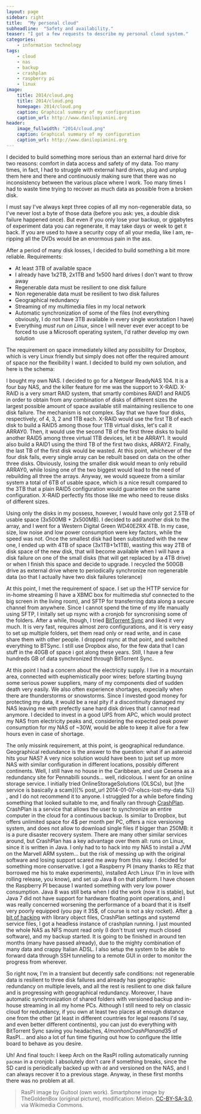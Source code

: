 ```yaml
---
layout: page
sidebar: right
title:  "My personal cloud"
subheadline:  "Safety and availability."
teaser: "I got a few requests to describe my personal cloud system."
categories:
    - information technology
tags:
    - cloud
    - nas
    - backup
    - crashplan
    - raspberry pi
    - linux
image:
    title: 2014/cloud.png
    title: 2014/cloud.png
    homepage: 2014/cloud.png
    caption: Graphical summary of my configuration
    caption_url: http://www.danilopianini.org
header:
    image_fullwidth: "2014/cloud.png"
    caption: Graphical summary of my configuration
    caption_url: http://www.danilopianini.org
---
```


I decided to build something more serious than an external hard drive for two reasons: comfort in data access and safety of my data. Too many times, in fact, I had to struggle with external hard drives, plug and unplug them here and there and continuously making sure that there was no inconsistency between the various place where I work. Too many times I had to waste time trying to recover as much data as possible from a broken disk.

I must say I've always kept three copies of all my non-regenerable data,  so I've never lost a byte of those data (before you ask: yes, a double disk failure happened once). But even if you only lose your backup, or gigabytes of experiment data you can regenerate, it may take days or week to get it back. If you are used to have a security copy of all your media, like I am, re-ripping all the DVDs would be an enormous pain in the ass.

After a period of many disk losses, I decided to build something a bit more reliable. Requirements:

* At least 3TB of available space
* I already have 1x2TB, 2x1TB and 1x500 hard drives I don't want to throw away
* Regenerable data must be resilient to one disk failure
* Non regenerable data must be resilient to two disk failures
* Geographical redundancy
* Streaming of my multimedia files in my local network
* Automatic synchronization of some of the files (not everything obviously, I do not have 3TB available in every single workstation I have)
* Everything *must run on Linux*, since I will never ever ever accept to be forced to use a Microsoft operating system, I'd rather develop my own solution

The requirement on space immediately killed any possibility for Dropbox, which is very Linux friendly but simply does not offer the required amount of space nor the flexibility I want. I decided to build my own solution, and here is the schema:

I bought my own NAS. I decided to go for a Netgear ReadyNAS 104. It is a four bay NAS, and the killer feature for me was the support to X-RAID. X-RAID is a very smart RAID system, that smartly combines RAID1 and RAID5 in order to obtain from any combination of disks of different sizes the largest possible amount of space available still maintaining resilience to one disk failure. The mechanism is not complex. Say that we have four disks, respectively, of 4, 3, 2 and 1TB each. X-RAID would use the first TB of each disk to build a RAID5 among those four 1TB virtual disks, let's call it ARRAY0. Then, it would use the second TB of the first three disks to build another RAID5 among three virtual 1TB devices, let it be ARRAY1. It would also build a RAID1 using the third TB of the first two disks, ARRAY2. Finally, the last TB of the first disk would be wasted. At this point, whichever of the four disk fails, every single array can be rebuilt based on data on the other three disks. Obviously, losing the smaller disk would mean to only rebuild ARRAY0, while losing one of the two biggest would lead to the need of rebuilding all three the arrays. Anyway, we would squeeze from a similar system a total of 6TB of usable space, which is a nice result compared to the 3TB that a plain RAID5 configuration would guarantee on the same configuration. X-RAID perfectly fits those like me who need to reuse disks of different sizes.

Using only the disks in my possess, however, I would have only got 2.5TB of usable space (3x500MB + 2x500MB). I decided to add another disk to the array, and I went for a Western Digital Green WD40EZRX 4TB. In my case, size, low noise and low power consumption were key factors, while the speed was not. Once the smallest disk had been substituted with the new one, I ended up with 4TB of space (3x1TB+1x1TB), wasting this way 2TB of disk space of the new disk, that will become available when I will have a disk failure on one of the small disks (that will get replaced by a 4TB drive) or when I finish this space and decide to upgrade. I recycled the 500GB drive as external drive where to periodically synchronize non regenerable data (so that I actually have two disk failures tolerance)

At this point, I met the requirement of space. I set up the HTTP service for in-home streaming (I have a XBMC box for multimedia stuf connected to the big screen in the living room), and SFTP for transferring data along a secure channel from anywhere. Since I cannot spend the time of my life manually using SFTP, I initally set up rsync with a cronjob for syncronising some of the folders. After a while, though, I tried [BitTorrent Sync](http://www.bittorrent.com/sync) and liked it very much. It is very fast, requires almost zero configurations, and it is very easy to set up multiple folders, set them read only or read write, and in case share them with other people. I dropped rsync at that point, and switched everything to BTSync. I still use Dropbox also, for the few data that I can stuff in the 40GB of space i got along these years. Still, I have a few hundreds GB of data synchronized through BitTorrent Sync.

At this point I had a concern about the electricity supply. I live in a mountain area, connected with euphemistically poor wires: before starting buyng some serious power suppliers, many of my components died of sudden death very easily. We also often experience shortages, expecially when there are thunderstorms or snowstorms. Since I invested good money for protecting my data, it would be a real pity if a discontinuity damaged my NAS leaving me with prefectly sane hard disk drives that I cannot read anymore. I decided to invest in a good UPS from APC, which would protect my NAS from electricity peaks and, considering the expected peak power consumption for my NAS of ~30W, would be able to keep it alive for a few hours even in case of shortage.

The only missink requirement, at this point, is geographical redundance. Geographical redundance is the answer to the question: what if an asteroid hits your NAS? A very nice solution would have been to just set up more NAS with similar configuration in different locations, possibly different continents. Well, I still have no house in the Caribbean, and use Cesena as a redundancy site for Pennabilli sounds... well, ridicolous. I went for an online storage service. I initially tried OnlineStorageSolutions (OLSCs), but
[the service is basically a scam]({% post_url 2014-01-07-olscs-lost-my-data %})
, and I do not recommend it to anyone. I struggled for a while before finding something that looked suitable to me, and finally ran through [CrashPlan](http://www.code42.com/crashplan/). CrashPlan is a service that allows the user to synchronize an entire computer in the cloud for a continuous backup. Is similar to Dropbox, but offers unlimited space for 4$ per month per PC, offers a nice versioning system, and does not allow to download single files if bigger than 250MB: it is a pure disaster recovery system. There are many other similar services around, but CrashPlan has a key advantage over them all: runs on Linux, since it is written in Java. I only had to to hack into my NAS to install a JVM on the Marvell ARM system... but the risk of messing up with the original software and losing support scared me away from this way. I decided for something more conservative. I got a Raspberry PI (many thanks to REz that borrowed me his to make experiments), installed Arch Linux (I'm in love with rolling release, you know), and set up Java 8 on that platform. I have chosen the Raspberry PI because I wanted something with very low power consumption. Java 8 was still beta when I did the work (now it is stable), but Java 7 did not have support for hardware floating point operations, and I was really concerned worsening the performance of a board that it is itself very poorly equipped (you pay it 35$, of course is not a sky rocket). After [a bit of hacking](http://archlinuxarm.org/forum/viewtopic.php?f=31&t=5120) with library object files, CrashPlan settings and systemd service files, I got a headless instance of crashplan running. I just mounted the whole NAS as NFS mount read only (I don't trust very much closed software), and my backup started. It is going to be finished in around ten months (many have passed already), due to the mighty combination of many data and crappy Italian ADSL. I also setup the system to be able to forward data through SSH tunneling to a remote GUI in order to monitor the progress from wherever.

So right now, I'm in a transient but decently safe conditions: not regenerable data is resilient to three disk failures and already has geographic redundancy on multiple levels, and all the rest is resilient to one disk failure and is progressing with geographical redundancy. Moreover, I have automatic synchronization of shared folders with versioned backup and in-house streaming in all my home PCs. Although I still need to rely on classic cloud for redundancy, if you own at least two places at enough distance one from the other (at least in different countries for legal reasons I'd say, and even better different continents), you can just do everything with BitTorrent Sync saving you headaches, 4$/monh on CrashPlan and 35$ of RasPI... and also a lot of fun time figuring out how to configure the little board to behave as you desire.

Uh! And final touch: I keep Arch on the RasPI rolling automatically running ``pacman`` in a cronjob: I absolutely don't care if something breaks, since the SD card is periodically backed up with ``dd`` and versioned on the NAS, and I can always recover it to a previous stage. Anyway, in these first months there was no problem at all.

> RasPI image by Guitool (own work). Smartphone image by TheGoldenBox (original picture), modification: Mielon. [CC-BY-SA-3.0](http://creativecommons.org/licenses/by-sa/3.0), via Wikimedia Commons.

